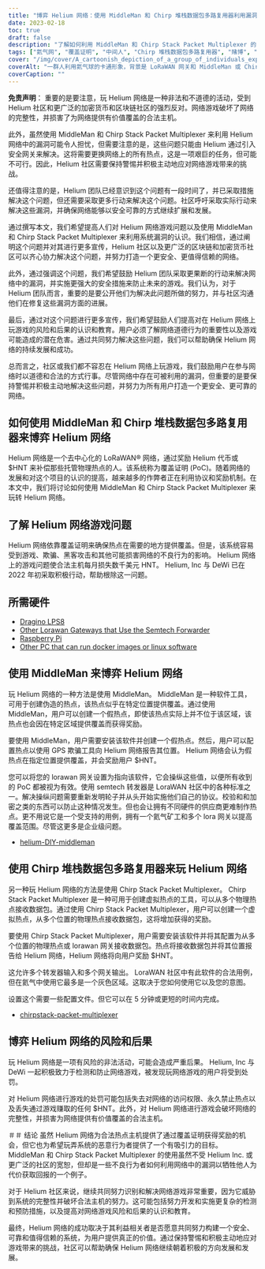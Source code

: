 ```yaml
---
title: "博弈 Helium 网络：使用 MiddleMan 和 Chirp 堆栈数据包多路复用器利用漏洞"
date: 2023-02-18
toc: true
draft: false
description: "了解如何利用 MiddleMan 和 Chirp Stack Packet Multiplexer 的漏洞来玩弄 Helium 网络，以及这样做的风险和后果。"
tags: ["氦气网", "覆盖证明", "中间人", "Chirp 堆栈数据包多路复用器", "赌博", "利用漏洞", "LoRaWAN网络", "加密货币", "区块链", "去中心化网络", "热点", "欺骗", "作弊", "非法活动", "处罚", "网络完整性", "奖励", "恶意行为者", "网络安全", "合法主机"]
cover: "/img/cover/A_cartoonish_depiction_of_a_group_of_individuals_exploiting.png"
coverAlt: "一群人利用氦气球的卡通形象，背景是 LoRaWAN 网关和 MiddleMan 或 Chirp 堆栈数据包多路复用器的图像。"
coverCaption: ""
---
```


**免责声明**：
重要的是要注意，玩 Helium 网络是一种非法和不道德的活动，受到 Helium 社区和更广泛的加密货币和区块链社区的强烈反对。网络游戏破坏了网络的完整性，并损害了为网络提供有价值覆盖的合法主机。

此外，虽然使用 MiddleMan 和 Chirp Stack Packet Multiplexer 来利用 Helium 网络中的漏洞可能令人担忧，但需要注意的是，这些问题只能由 Helium 通过引入安全网关来解决。这将需要更换网络上的所有热点，这是一项艰巨的任务，但可能不可行。因此，Helium 社区需要保持警惕并积极主动地应对网络游戏带来的挑战。

还值得注意的是，Helium 团队已经意识到这个问题有一段时间了，并已采取措施解决这个问题，但还需要采取更多行动来解决这个问题。社区呼吁采取实际行动来解决这些漏洞，并确保网络能够以安全可靠的方式继续扩展和发展。

通过撰写本文，我们希望提高人们对 Helium 网络游戏问题以及使用 MiddleMan 和 Chirp Stack Packet Multiplexer 来利用系统漏洞的认识。我们相信，通过阐明这个问题并对其进行更多宣传，Helium 社区以及更广泛的区块链和加密货币社区可以齐心协力解决这个问题，并努力打造一个更安全、更值得信赖的网络。

此外，通过强调这个问题，我们希望鼓励 Helium 团队采取更果断的行动来解决网络中的漏洞，并实施更强大的安全措施来防止未来的游戏。我们认为，对于 Helium 团队而言，重要的是要公开他们为解决此问题所做的努力，并与社区沟通他们在修复这些漏洞方面的进展。

最后，通过对这个问题进行更多宣传，我们希望鼓励人们提高对在 Helium 网络上玩游戏的风险和后果的认识和教育。用户必须了解网络道德行为的重要性以及游戏可能造成的潜在危害。通过共同努力解决这些问题，我们可以帮助确保 Helium 网络的持续发展和成功。

总而言之，社区或我们都不容忍在 Helium 网络上玩游戏，我们鼓励用户在参与网络时以道德和合法的方式行事。尽管网络中存在可被利用的漏洞，但重要的是要保持警惕并积极主动地解决这些问题，并努力为所有用户打造一个更安全、更可靠的网络。

## 如何使用 MiddleMan 和 Chirp 堆栈数据包多路复用器来博弈 Helium 网络
Helium 网络是一个去中心化的 LoRaWAN® 网络，通过奖励 Helium 代币或 $HNT 来补偿那些托管物理热点的人。该系统称为覆盖证明 (PoC)。随着网络的发展和对这个项目的认识的提高，越来越多的作弊者正在利用协议和奖励机制。在本文中，我们将讨论如何使用 MiddleMan 和 Chirp Stack Packet Multiplexer 来玩转 Helium 网络。

## 了解 Helium 网络游戏问题
Helium 网络依靠覆盖证明来确保热点在需要的地方提供覆盖。但是，该系统容易受到游戏、欺骗、黑客攻击和其他可能损害网络的不良行为的影响。 Helium 网络上的游戏问题使合法主机每月损失数千美元 HNT。 Helium, Inc 与 DeWi 已在 2022 年初采取积极行动，帮助根除这一问题。

## 所需硬件
- [Dragino LPS8](https://www.ebay.com/sch/i.html?_nkw=dragino+lps8)
- [Other Lorawan Gateways that Use the Semtech Forwarder](https://amzn.to/41bcskb)
- [Raspberry Pi](https://amzn.to/3KjFCYp)
- [Other PC that can run docker images or linux software](https://amzn.to/3YkFhcj)

## 使用 MiddleMan 来博弈 Helium 网络
玩 Helium 网络的一种方法是使用 MiddleMan。 MiddleMan 是一种软件工具，可用于创建伪造的热点，该热点似乎在特定位置提供覆盖。通过使用 MiddleMan，用户可以创建一个假热点，即使该热点实际上并不位于该区域，该热点也会因在特定区域提供覆盖而获得奖励。

要使用 MiddleMan，用户需要安装该软件并创建一个假热点。然后，用户可以配置热点以使用 GPS 欺骗工具向 Helium 网络报告其位置。 Helium 网络会认为假热点在指定位置提供覆盖，并会奖励用户 $HNT。

您可以将您的 lorawan 网关设置为指向该软件，它会操纵这些值，以便所有收到的 PoC 都被视为有效。使用 semtech 转发器是 LoraWAN 社区中的各种标准之一。解决操纵问题需要重新发明轮子并从头开始实施他们自己的协议。校验和和加密之类的东西可以防止这种情况发生。但也会让拥有不同硬件的供应商更难制作热点。更不用说它是一个受支持的用例，拥有一个氦气矿工和多个 lora 网关以提高覆盖范围。尽管这更多是企业级问题。

 - [helium-DIY-middleman](https://github.com/curiousfokker/helium-DIY-middleman)

## 使用 Chirp 堆栈数据包多路复用器来玩 Helium 网络
另一种玩 Helium 网络的方法是使用 Chirp Stack Packet Multiplexer。 Chirp Stack Packet Multiplexer 是一种可用于创建虚拟热点的工具，可以从多个物理热点接收数据包。通过使用 Chirp Stack Packet Multiplexer，用户可以创建一个虚拟热点，从多个位置的物理热点接收数据包，这将增加获得的奖励。

要使用 Chirp Stack Packet Multiplexer，用户需要安装该软件并将其配置为从多个位置的物理热点或 lorawan 网关接收数据包。热点将接收数据包并将其位置报告给 Helium 网络，Helium 网络将向用户奖励 $HNT。

这允许多个转发器输入和多个网关输出。 LoraWAN 社区中有此软件的合法用例，但在氦气中使用它最多是一个灰色区域。这取决于您如何使用它以及您的意图。

设置这个需要一些配置文件。但它可以在 5 分钟或更短的时间内完成。
- [chirpstack-packet-multiplexer](https://github.com/brocaar/chirpstack-packet-multiplexer)


## 博弈 Helium 网络的风险和后果
玩 Helium 网络是一项有风险的非法活动，可能会造成严重后果。 Helium, Inc 与 DeWi 一起积极致力于检测和防止网络游戏，被发现玩网络游戏的用户将受到处罚。

对 Helium 网络进行游戏的处罚可能包括失去对网络的访问权限、永久禁止热点以及丢失通过游戏赚取的任何 $HNT。此外，对 Helium 网络进行游戏会破坏网络的完整性，并损害为网络提供有价值覆盖的合法主机。

＃＃ 结论
虽然 Helium 网络为合法热点主机提供了通过覆盖证明获得奖励的机会，但它也为希望玩弄系统的恶意行为者提供了一个有吸引力的目标。 MiddleMan 和 Chirp Stack Packet Multiplexer 的使用虽然不受 Helium Inc. 或更广泛的社区的宽恕，但却是一些不良行为者如何利用网络中的漏洞以牺牲他人为代价获取回报的一个例子。

对于 Helium 社区来说，继续共同努力识别和解决网络游戏非常重要，因为它威胁到系统的完整性并破坏合法主机的努力。这可能包括努力开发和实施更复杂的检测和预防措施，以及提高对网络游戏风险和后果的认识和教育。

最终，Helium 网络的成功取决于其利益相关者是否愿意共同努力构建一个安全、可靠和值得信赖的系统，为用户提供真正的价值。通过保持警惕和积极主动地应对游戏带来的挑战，社区可以帮助确保 Helium 网络继续朝着积极的方向发展和发展。